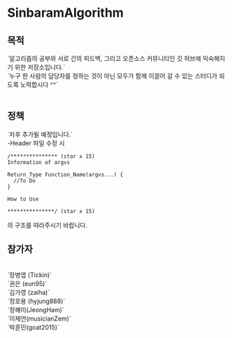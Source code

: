 ﻿# SinbaramAlgorithm 

<h2>목적</h2>
`알고리즘의 공부와 서로 간의 피드백, 그리고 오픈소스 커뮤니티인 깃 허브에 익숙해지기 위한 저장소입니다.`<br>
`누구 한 사람의 담당자를 정하는 것이 아닌 모두가 함께 이끌어 갈 수 있는 스터디가 되도록 노력합시다 ^^`<br>
<br>

<h2>정책</h2>
`차후 추가될 예정입니다.`<br>
-Header 파일 수정 시 <br>

    /*************** (star x 15)
    Information of argvs
    
    Return_Type Function_Name(argvs...) {
      //To Do
    }
    
    How to Use
    
    ***************/ (star x 15)
  의 구조를 따라주시기 바랍니다.


<h2>참가자</h2><br>
`장병엽 (Tickin)`<br>
`권은 (eun95)`<br>
`김가영 (zaiha)`<br>
`정호용 (hyjung888)`<br>
`정혜미(JeongHam)`<br>
`이제언(musicianZem)`<br>
`박훈민(goat2015)`<br>